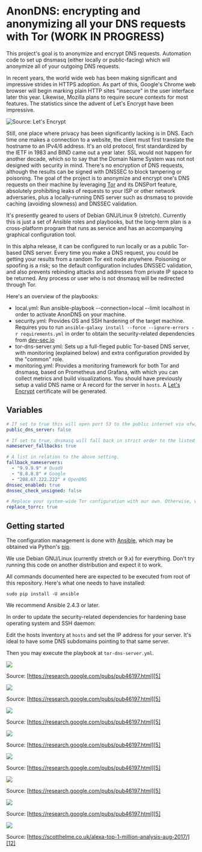 # AnonDNS: encrypting and anonymizing all your DNS requests with Tor (WORK IN PROGRESS)

This project's goal is to anonymize and encrypt DNS requests.  Automation code to set up dnsmasq (either locally or public-facing) which will anonymize all of your outgoing DNS requests.

In recent years, the world wide web has been making significant and impressive strides in HTTPS adoption. As part of this, Google's Chrome web browser will begin marking plain HTTP sites "insecure" in the user interface later this year. Likewise, Mozilla plans to require secure contexts for most features. The statistics since the advent of Let's Encrypt have been impressive.

![Source: Let's Encrypt][2]

Still, one place where privacy has been significantly lacking is in DNS. Each time one makes a connection to a website, the client must first translate the hostname to an IPv4/6 address. It's an old protocol, first standardized by the IETF in 1983 and BIND came out a year later. SSL would not happen for another decade, which so to say that the Domain Name System was not not designed with security in mind. There's no encryption of DNS requests, although the results can be signed with DNSSEC to block tampering or poisoning. The goal of the project is to anonymize and encrypt one's DNS requests on their machine by leveraging [Tor](https://www.torproject.org) and its DNSPort feature, absolutely prohibiting leaks of requests to your ISP or other network adversaries, plus a locally-running DNS server such as dnsmasq to provide caching (avoiding slowness) and DNSSEC validation.

It's presently geared to users of Debian GNU/Linux 9 (stretch). Currently this is just a set of Ansible roles and playbooks, but the long-term plan is a cross-platform program that runs as service and has an accompanying graphical configuration tool.

In this alpha release, it can be configured to run locally or as a public Tor-based DNS server. Every time you make a DNS request, you could be getting your results from a random Tor exit node anywhere. Poisoning or spoofing is a risk; so the default configuration includes DNSSEC validation, and also prevents rebinding attacks and addresses from private IP space to be returned. Any process or user who is not dnsmasq will be redirected through Tor.

Here's an overview of the playbooks:

* local.yml: Run ansible-playbook --connection=local --limit localhost in order to activate AnonDNS on your machine.
* security.yml: Provides OS and SSH hardening of the target machine. Requires you to run `ansible-galaxy install --force --ignore-errors -r requirements.yml` in order to obtain the security-related dependencies from [dev-sec.io](http://dev-sec.io)
* tor-dns-server.yml: Sets up a full-fleged public Tor-based DNS server, with monitoring (explained below) and extra configuration provided by the "common" role.
* monitoring.yml: Provides a monitoring framework for both Tor and dnsmasq, based on Prometheus and Grafana, with which you can collect metrics and build visualizations. You should have previously setup a valid DNS name or A record for the server in `hosts`. A [Let's Encrypt](https://letsencrypt.org) certificate will be generated.

## Variables

```yaml
# If set to true this will open port 53 to the public internet via ufw, and bind your ethernet interface instead of loopback..
public_dns_server: false

# If set to true, dnsmasq will fall back in strict order to the listed nameservers, when Tor fails. This is recommended.
nameserver_fallbacks: true

# A list in relation to the above setting.
fallback_nameservers:
  - "9.9.9.9" # Quad9
  - "8.8.8.8" # Google
  - "208.67.222.222" # OpenDNS
dnssec_enabled: true
dnssec_check_unsigned: false

# Replace your system-wide Tor configuration with our own. Otherwise, we'll only set the options needed to make AnonDNS work.
replace_torrc: true
```

Getting started
---------------

The configuration management is done with [Ansible](https://www.ansible.com/), which may be obtained via Python's [pip](https://bootstrap.pypa.io/get-pip.py).

We use Debian GNU/Linux (currently stretch or 9.x) for everything. Don't try running this code on another distribution and expect it to work.

All commands documented here are expected to be executed from root of this repository. Here's what one needs to have installed:

```
sudo pip install -U ansible
```

We recommend Ansible 2.4.3 or later.

In order to update the security-related dependencies for hardening base operating system and SSH daemon:


Edit the hosts inventory at `hosts` and set the IP address for your server. It's ideal to have some DNS subdomains pointing to that same server.

Then you may execute the playbook at `tor-dns-server.yml`.


![][4]

Source: [https://research.google.com/pubs/pub46197.html][5]

![][6]

Source: [https://research.google.com/pubs/pub46197.html][5]

![][7]

Source: [https://research.google.com/pubs/pub46197.html][5]

![][8]

Source: [https://research.google.com/pubs/pub46197.html][5]

![][9]

Source: [https://research.google.com/pubs/pub46197.html][5]

![][4]

Source: [https://research.google.com/pubs/pub46197.html][5]

![][10]

Source: [https://research.google.com/pubs/pub46197.html][5]

![][11]

Source: [https://scotthelme.co.uk/alexa-top-1-million-analysis-aug-2017/][12]

[1]: https://img.cointel.pro/firefox_telemetry.png
[2]: https://img.cointel.pro/letsencrypt_stats.png
[4]: https://img.cointel.pro/chrome_stats.png
[5]: https://research.google.com/pubs/pub46197.html
[6]: https://img.cointel.pro/https_stats.png
[7]: https://img.cointel.pro/alexa_stats.png
[8]: https://img.cointel.pro/https_support.png
[9]: https://img.cointel.pro/https_support_2.png
[10]: https://img.cointel.pro/firefox_page_loads.png
[11]: https://img.cointel.pro/https_adoption.png
[12]: https://scotthelme.co.uk/alexa-top-1-million-analysis-aug-2017/

